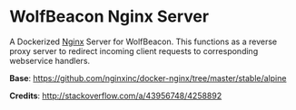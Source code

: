 # WolfBeacon Nginx Server

A Dockerized [Nginx](https://www.nginx.com/resources/wiki/) Server for WolfBeacon. This functions as a reverse proxy server to redirect incoming client requests to corresponding webservice handlers.

**Base**: https://github.com/nginxinc/docker-nginx/tree/master/stable/alpine

**Credits**: http://stackoverflow.com/a/43956748/4258892
